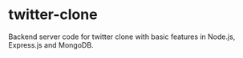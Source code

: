 # twitter-clone
Backend server code for twitter clone with basic features in Node.js, Express.js and MongoDB.
